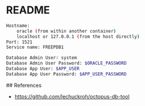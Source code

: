 # README

```bash
Hostname:
    oracle (from within another container)
    localhost or 127.0.0.1 (from the host directly)
Port: 1521
Service name: FREEPDB1

Database Admin User: system
Database Admin User Password: $ORACLE_PASSWORD
Database App User: $APP_USER
Database App User Password: $APP_USER_PASSWORD
```

## References

* https://github.com/lechuckroh/octopus-db-tool